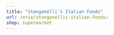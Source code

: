 ```yaml
---
title: "Stanganelli's Italian Foods"
url: /erie/stanganellis-italian-foods/
shop: supermarket
---
```

